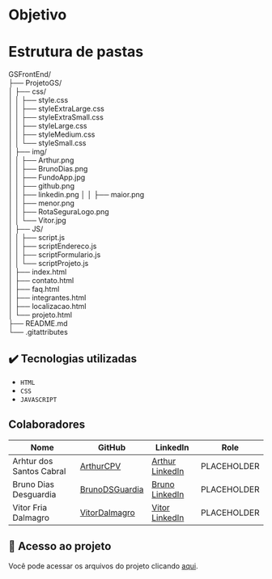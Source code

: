 # Objetivo

# Estrutura de pastas
GSFrontEnd/  
├── ProjetoGS/                        
│   ├── css/   
│   │   ├── style.css  
│   │   ├── styleExtraLarge.css  
│   │   ├── styleExtraSmall.css  
│   │   ├── styleLarge.css  
│   │   ├── styleMedium.css  
│   │   └── styleSmall.css  
│   ├── img/  
│   │   ├── Arthur.png  
│   │   ├── BrunoDias.png  
│   │   ├── FundoApp.jpg  
│   │   ├── github.png  
│   │   ├── linkedin.png
│   │   ├── maior.png  
│   │   ├── menor.png   
│   │   ├── RotaSeguraLogo.png  
│   │   └── Vitor.jpg  
│   ├── JS/  
│   │   ├── script.js  
│   │   ├── scriptEndereco.js  
│   │   ├── scriptFormulario.js  
│   │   └── scriptProjeto.js                       
│   ├── index.html  
│   ├── contato.html  
│   ├── faq.html  
│   ├── integrantes.html  
│   ├── localizacao.html  
│   └── projeto.html  
├── README.md  
└── .gitattributes                 


## ✔️ Tecnologias utilizadas

- ``HTML``
- ``CSS``
- ``JAVASCRIPT``


## Colaboradores

| Nome                      | GitHub                                                              | LinkedIn | Role           |
|---------------------------|---------------------------------------------------------------------|----------|----------------|
| Arhtur dos Santos Cabral    |  [ArthurCPV](https://github.com/ArthurCPV)                                                                     |    [Arthur LinkedIn](https://www.linkedin.com/in/arthur-cabral2101/)      | PLACEHOLDER    |
| Bruno Dias Desguardia           | [BrunoDSGuardia](https://github.com/BrunoDSGuardia)                             |    [Bruno LinkedIn](https://www.linkedin.com/in/bruno-dias-de-souza-guardia-b0a668302/)      | PLACEHOLDER    |
| Vitor Fria Dalmagro                   | [VitorDalmagro](https://github.com/VitorDalmagro)                                                                     |  [Vitor LinkedIn](https://www.linkedin.com/in/vitor-dalmagro-b75722366/)        | PLACEHOLDER    |


## 📁 Acesso ao projeto
Você pode acessar os arquivos do projeto clicando [aqui](https://github.com/BrunoDSGuardia/GSFrontEnd).